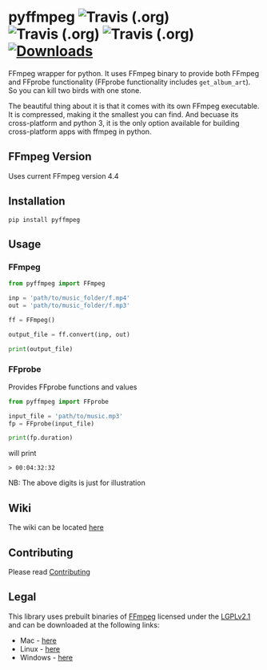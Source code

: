 # pyffmpeg    ![Travis (.org)](https://img.shields.io/travis/deuteronomy-works/pyffmpeg/build-linux?label=Linux&logo=linux&logoColor=white&style=for-the-badge)  ![Travis (.org)](https://img.shields.io/travis/deuteronomy-works/pyffmpeg/build-darwin?label=MacOs&logo=apple&style=for-the-badge)  ![Travis (.org)](https://img.shields.io/travis/deuteronomy-works/pyffmpeg/build-windows?label=Windows&logo=windows&style=for-the-badge)  [![Downloads](https://pepy.tech/badge/pyffmpeg)](https://pepy.tech/project/pyffmpeg)


FFmpeg wrapper for python. It uses FFmpeg binary to provide both FFmpeg and FFprobe functionality (FFprobe functionality includes `get_album_art`). So you can kill two birds with one stone.

The beautiful thing about it is that it comes with its own FFmpeg executable. It is compressed, making it the smallest you can find. And becuase its cross-platform and python 3, it is the only option available for building cross-platform apps with ffmpeg in python.

## FFmpeg Version
Uses current FFmpeg version 4.4

## Installation
    pip install pyffmpeg

## Usage
### FFmpeg
```python
from pyffmpeg import FFmpeg

inp = 'path/to/music_folder/f.mp4'
out = 'path/to/music_folder/f.mp3'

ff = FFmpeg()

output_file = ff.convert(inp, out)

print(output_file)

```

### FFprobe
Provides FFprobe functions and values


```python
from pyffmpeg import FFprobe

input_file = 'path/to/music.mp3'
fp = FFprobe(input_file)

print(fp.duration)
```
will print
```shell
> 00:04:32:32
```
NB: The above digits is just for illustration


## Wiki
The wiki can be located [here](https://github.com/deuteronomy-works/pyffmpeg/wiki)


## Contributing
Please read [Contributing](https://github.com/deuteronomy-works/pyffmpeg/.github/contributing.md)

## Legal
This library uses prebuilt binaries of <a href=http://ffmpeg.org>FFmpeg</a> licensed under the <a href=http://www.gnu.org/licenses/old-licenses/lgpl-2.1.html>LGPLv2.1</a> and can be downloaded at the following links:
  * Mac - <a href="https://evermeet.cx/ffmpeg/">here</a>
  * Linux - <a href="https://johnvansickle.com/ffmpeg/">here</a>
  * Windows - <a href="https://www.gyan.dev/ffmpeg/builds/">here</a>
